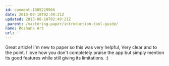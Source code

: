 ```yaml
---
id: comment-1005229966
date: 2013-08-18T02:49:21Z
updated: 2013-08-18T02:49:21Z
_parent: /mastering-paper/introduction-tool-guide/
name: Rozhana Art
url: ''
---
```


Great article! I'm new to paper so this was very helpful, Very clear and
to the point. I love how you don't completely praise the app but simply mention
its good features while still giving its limitations. :)
